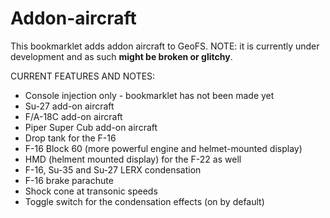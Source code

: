 # Addon-aircraft

This bookmarklet adds addon aircraft to GeoFS. NOTE: it is currently under development and as such **might be broken or glitchy**.

CURRENT FEATURES AND NOTES: 
- Console injection only - bookmarklet has not been made yet
- Su-27 add-on aircraft
- F/A-18C add-on aircraft
- Piper Super Cub add-on aircraft
- Drop tank for the F-16
- F-16 Block 60 (more powerful engine and helmet-mounted display)
- HMD (helment mounted display) for the F-22 as well
- F-16, Su-35 and Su-27 LERX condensation
- F-16 brake parachute
- Shock cone at transonic speeds
- Toggle switch for the condensation effects (on by default)
